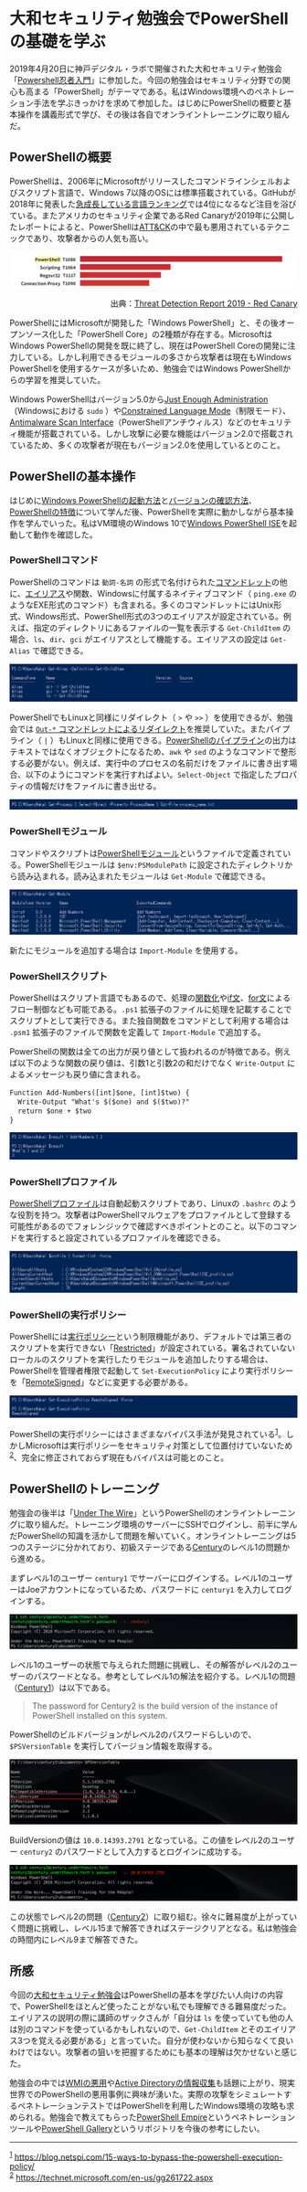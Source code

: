 # 大和セキュリティ勉強会でPowerShellの基礎を学ぶ

2019年4月20日に神戸デジタル・ラボで開催された大和セキュリティ勉強会「[Powershell忍者入門](https://yamatosecurity.connpass.com/event/126404/)」に参加した。今回の勉強会はセキュリティ分野での関心も高まる「PowerShell」がテーマである。私はWindows環境へのペネトレーション手法を学ぶきっかけを求めて参加した。はじめにPowerShellの概要と基本操作を講義形式で学び、その後は各自でオンライントレーニングに取り組んだ。

## PowerShellの概要

PowerShellは、2006年にMicrosoftがリリースしたコマンドラインシェルおよびスクリプト言語で、Windows 7以降のOSには標準搭載されている。GitHubが2018年に発表した[急成長している言語ランキング](https://github.blog/jp/2018-11-20-state-of-the-octoverse-top-programming-languages/#%e6%80%a5%e6%88%90%e9%95%b7%e3%81%97%e3%81%a6%e3%81%84%e3%82%8b%e8%a8%80%e8%aa%9e%ef%bc%88%e3%82%b3%e3%83%b3%e3%83%88%e3%83%aa%e3%83%93%e3%83%a5%e3%83%bc%e3%82%bf%e6%95%b0%ef%bc%892018%e5%b9%b49)では4位になるなど注目を浴びている。またアメリカのセキュリティ企業であるRed Canaryが2019年に公開したレポートによると、PowerShellは[ATT&CK](https://attack.mitre.org/)の中で最も悪用されているテクニックであり、攻撃者からの人気も高い。

![redcanary_graph](/assets/redcanary_graph.png)
<p align="right">出典：<a href="https://resources.redcanary.com/hubfs/ThreatDetectionReport-2019.pdf" rel="nofollow">Threat Detection Report 2019 - Red Canary</a></p>

PowerShellにはMicrosoftが開発した「Windows PowerShell」と、その後オープンソース化した「PowerShell Core」の2種類が存在する。MicrosoftはWindows PowerShellの開発を既に終了し、現在はPowerShell Coreの開発に注力している。しかし利用できるモジュールの多さから攻撃者は現在もWindows PowerShellを使用するケースが多いため、勉強会ではWindows PowerShellからの学習を推奨していた。

Windows PowerShellはバージョン5.0から[Just Enough Administration](https://docs.microsoft.com/ja-jp/powershell/jea/overview)（Windowsにおける `sudo` ）や[Constrained Language Mode](https://devblogs.microsoft.com/powershell/powershell-constrained-language-mode/)（制限モード）、[Antimalware Scan Interface](https://docs.microsoft.com/en-us/windows/desktop/amsi/antimalware-scan-interface-portal)（PowerShellアンチウィルス）などのセキュリティ機能が搭載されている。しかし攻撃に必要な機能はバージョン2.0で搭載されているため、多くの攻撃者が現在もバージョン2.0を使用しているとのこと。

## PowerShellの基本操作

はじめに[Windows PowerShellの起動方法](https://docs.microsoft.com/ja-jp/powershell/scripting/getting-started/starting-windows-powershell)と[バージョンの確認方法](https://docs.microsoft.com/ja-jp/powershell/scripting/install/installing-windows-powershell#how-to-check-the-version-of-powershell)、[PowerShellの特徴](https://docs.microsoft.com/ja-jp/powershell/scripting/learn/understanding-important-powershell-concepts)について学んだ後、PowerShellを実際に動かしながら基本操作を学んでいった。私はVM環境のWindows 10で[Windows PowerShell ISE](https://docs.microsoft.com/ja-jp/powershell/scripting/components/ise/introducing-the-windows-powershell-ise)を起動して動作を確認した。

### PowerShellコマンド

PowerShellのコマンドは `動詞-名詞` の形式で名付けられた[コマンドレット](https://docs.microsoft.com/ja-jp/powershell/scripting/learn/learning-powershell-names#cmdlets-use-verb-noun-names-to-reduce-command-memorization)の他に、[エイリアス](https://docs.microsoft.com/ja-jp/powershell/scripting/learn/using-familiar-command-names)や関数、Windowsに付属するネイティブコマンド（ `ping.exe` のようなEXE形式のコマンド）も含まれる。多くのコマンドレットにはUnix形式、Windows形式、PowerShell形式の3つのエイリアスが設定されている。例えば、指定のディレクトリにあるファイルの一覧を表示する `Get-ChildItem` の場合、`ls`、`dir`、`gci` がエイリアスとして機能する。エイリアスの設定は `Get-Alias` で確認できる。

![get-alias](/assets/get-alias.png)

PowerShellでもLinuxと同様にリダイレクト（ `>` や `>>` ）を使用できるが、勉強会では [`Out-*` コマンドレットによるリダイレクト](https://docs.microsoft.com/ja-jp/powershell/scripting/samples/redirecting-data-with-out---cmdlets)を推奨していた。またパイプライン（ `|` ）もLinuxと同様に使用できる。[PowerShellのパイプライン](https://docs.microsoft.com/ja-jp/powershell/scripting/learn/understanding-the-powershell-pipeline)の出力はテキストではなくオブジェクトになるため、`awk` や `sed` のようなコマンドで整形する必要がない。例えば、実行中のプロセスの名前だけをファイルに書き出す場合、以下のようにコマンドを実行すればよい。`Select-Object` で指定したプロパティの情報だけをファイルに書き出せる。

![get-process](/assets/get-process.png)

### PowerShellモジュール

コマンドやスクリプトは[PowerShellモジュール](https://docs.microsoft.com/en-us/powershell/developer/module/understanding-a-windows-powershell-module)というファイルで定義されている。PowerShellモジュールは `$env:PSModulePath` に設定されたディレクトリから読み込まれる。読み込まれたモジュールは `Get-Module` で確認できる。

![get-module](/assets/get-module.png)

新たにモジュールを追加する場合は `Import-Module` を使用する。

### PowerShellスクリプト

PowerShellはスクリプト言語でもあるので、処理の[関数化](https://docs.microsoft.com/en-us/powershell/module/microsoft.powershell.core/about/about_functions)や[if文](https://docs.microsoft.com/en-us/powershell/module/microsoft.powershell.core/about/about_if)、[for文](https://docs.microsoft.com/en-us/powershell/module/microsoft.powershell.core/about/about_for)によるフロー制御なども可能である。`.ps1` 拡張子のファイルに処理を記載することでスクリプトとして実行できる。また独自関数をコマンドとして利用する場合は `.psm1` 拡張子のファイルで関数を定義して `Import-Module` で追加する。

PowerShellの関数は全ての出力が戻り値として扱われるのが特徴である。例えば以下のような関数の戻り値は、引数1と引数2の和だけでなく `Write-Output` によるメッセージも戻り値に含まれる。

```pwsh
Function Add-Numbers([int]$one, [int]$two) {
  Write-Output "What's $($one) and $($two)?"
  return $one + $two
}
```

![add-numbers](/assets/add-numbers.png)

### PowerShellプロファイル

[PowerShellプロファイル](https://docs.microsoft.com/en-us/powershell/module/microsoft.powershell.core/about/about_profiles)は自動起動スクリプトであり、Linuxの `.bashrc` のような役割を持つ。攻撃者はPowerShellマルウェアをプロファイルとして登録する可能性があるのでフォレンジックで確認すべきポイントとのこと。以下のコマンドを実行すると設定されているプロファイルを確認できる。

![profile](/assets/profile.png)

### PowerShellの実行ポリシー

PowerShellには[実行ポリシー](https://docs.microsoft.com/en-us/powershell/module/microsoft.powershell.core/about/about_execution_policies)という制限機能があり、デフォルトでは第三者のスクリプトを実行できない「[Restricted](https://docs.microsoft.com/ja-jp/powershell/module/microsoft.powershell.core/about/about_execution_policies#restricted)」が設定されている。署名されていないローカルのスクリプトを実行したりモジュールを追加したりする場合は、PowerShellを管理者権限で起動して `Set-ExecutionPolicy` により実行ポリシーを「[RemoteSigned](https://docs.microsoft.com/ja-jp/powershell/module/microsoft.powershell.core/about/about_execution_policies#remotesigned)」などに変更する必要がある。

![set-executionpolicy](/assets/set-executionpolicy.png)

PowerShellの実行ポリシーにはさまざまなバイパス手法が発見されている<sup id="f1">[1](#fn1)</sup>。しかしMicrosoftは実行ポリシーをセキュリティ対策として位置付けていないため<sup id="f2">[2](#fn2)</sup>、完全に修正されておらず現在もバイパスは可能とのこと。

## PowerShellのトレーニング

勉強会の後半は「[Under The Wire](http://underthewire.tech/)」というPowerShellのオンライントレーニングに取り組んだ。トレーニング環境のサーバーにSSHでログインし、前半に学んだPowerShellの知識を活かして問題を解いていく。オンライントレーニングは5つのステージに分かれており、初級ステージである[Century](http://underthewire.tech/century/century.htm)のレベル1の問題から進める。

まずレベル1のユーザー `century1` でサーバーにログインする。レベル1のユーザーはJoeアカウントになっているため、パスワードに `century1` を入力してログインする。

![century1](/assets/century1.png)

レベル1のユーザーの状態で与えられた問題に挑戦し、その解答がレベル2のユーザーのパスワードとなる。参考としてレベル1の解法を紹介する。レベル1の問題（[Century1](http://underthewire.tech/century/century1.htm)）は以下である。
> The password for Century2 is the build version of the instance of PowerShell installed on this system.

PowerShellのビルドバージョンがレベル2のパスワードらしいので、`$PSVersionTable` を実行してバージョン情報を取得する。

![psversion](/assets/psversion.png)

BuildVersionの値は `10.0.14393.2791` となっている。この値をレベル2のユーザー `century2` のパスワードとして入力するとログインに成功する。

![century2](/assets/century2.png)

この状態でレベル2の問題（[Century2](http://underthewire.tech/century/century2.htm)）に取り組む。徐々に難易度が上がっていく問題に挑戦し、レベル15まで解答できればステージクリアとなる。私は勉強会の時間内にレベル9まで解答できた。

## 所感

今回の[大和セキュリティ勉強会](https://yamatosecurity.connpass.com/)はPowerShellの基本を学びたい人向けの内容で、PowerShellをほとんど使ったことがない私でも理解できる難易度だった。エイリアスの説明の際に講師のザックさんが「自分は `ls` を使っていても他の人は別のコマンドを使っているかもしれないので、`Get-ChildItem` とそのエイリアス3つを覚える必要がある」と言っていた。自分が使わないから知らなくて良いわけではない。攻撃者の狙いを把握するためにも基本の理解は欠かせないと感じた。

勉強会の中では[WMIの悪用](https://www.peerlyst.com/posts/wmi-wiki-for-offense-and-defense-s-delano)や[Active Directoryの情報収集](https://github.com/PyroTek3/PowerShell-AD-Recon)も話題に上がり、現実世界でのPowerShellの悪用事例に興味が湧いた。実際の攻撃をシミュレートするペネトレーションテストではPowerShellを利用したWindows環境の攻略も求められる。勉強会で教えてもらった[PowerShell Empire](https://www.powershellempire.com/)というペネトレーションツールや[PowerShell Gallery](https://www.powershellgallery.com/)というリポジトリを今後の参考にしたい。

---

<sup id="fn1">[1](#f1)</sup> https://blog.netspi.com/15-ways-to-bypass-the-powershell-execution-policy/  
<sup id="fn2">[2](#f2)</sup> https://technet.microsoft.com/en-us/gg261722.aspx  
